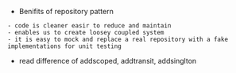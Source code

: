 - Benifits of repository pattern
```
- code is cleaner easir to reduce and maintain
- enables us to create loosey coupled system
- it is easy to mock and replace a real repository with a fake implementations for unit testing
```
- read difference of addscoped, addtransit, addsinglton
